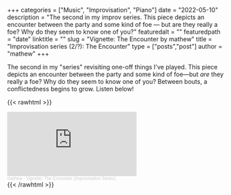 +++
categories = ["Music", "Improvisation", "Piano"]
date = "2022-05-10"
description = "The second in my improv series. This piece depicts an encounter between the party and some kind of foe — but are they really a foe? Why do they seem to know one of you?"
featuredalt = ""
featuredpath = "date"
linktitle = ""
slug = "Vignette: The Encounter by mathew"
title = "Improvisation series (2/?): The Encounter"
type = ["posts","post"]
author = "mathew"
+++

The second in my "series" revisiting one-off things I've played. This piece depicts an encounter between the party and some kind of foe—but _are_ they really a foe? Why do they seem to know one of you? Between bouts, a conflictedness begins to grow. Listen below!

{{< rawhtml >}}
<div class="embedded-content"><iframe width: 50%; min-width: 300px; height=auto scrolling="no" frameborder="no" allow="autoplay" src="https://w.soundcloud.com/player/?url=https%3A//api.soundcloud.com/tracks/1268344375&color=%232ead58&auto_play=false&hide_related=false&show_comments=true&show_user=true&show_reposts=false&show_teaser=true&visual=true"></iframe><div style="font-size: 10px; color: #cccccc;line-break: anywhere;word-break: normal;overflow: hidden;white-space: nowrap;text-overflow: ellipsis; font-family: Interstate,Lucida Grande,Lucida Sans Unicode,Lucida Sans,Garuda,Verdana,Tahoma,sans-serif;font-weight: 100;"><a href="https://soundcloud.com/mathewmakesmusic" title="mathew" target="_blank" style="color: #cccccc; text-decoration: none;">mathew</a> · <a href="https://soundcloud.com/mathewmakesmusic/vignette-the-encounter" title="Vignette: The Encounter (Improvisation Series)" target="_blank" style="color: #cccccc; text-decoration: none;">Vignette: The Encounter (Improvisation Series)</a></div></div>
{{< /rawhtml >}}
